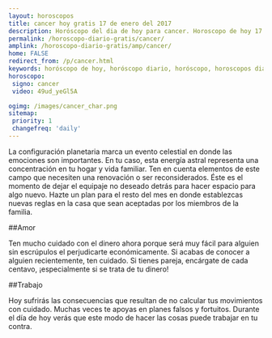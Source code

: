 ```yaml
---
layout: horoscopos
title: cancer hoy gratis 17 de enero del 2017 
description: Horóscopo del dia de hoy para cancer. Horoscopo de hoy 17 de enero del 2017. Las predicciones de amor, trabajo, vida personal gratis.
permalink: /horoscopo-diario-gratis/cancer/
amplink: /horoscopo-diario-gratis/amp/cancer/
home: FALSE
redirect_from: /p/cancer.html
keywords: horóscopo de hoy, horóscopo diario, horóscopo, horoscopos diarios gratis del dia de hoy, horóscopo diario gratis,horóscopo 2017, horóscopo esperanza gracia, horoscopo cancer hoy, horoscop, horóscopos gratis, horoscopo cancer, horoscopo cancer 2017, Tarot, Astrologia, Zodíaco, cancer, horoscopo gratis
horoscopo:
 signo: cancer
 video: 49ud_yeGl5A

ogimg: /images/cancer_char.png
sitemap:
 priority: 1
 changefreq: 'daily'
---
```



La configuración planetaria marca un evento celestial en donde las emociones son importantes. En tu caso, esta energía astral representa una concentración en tu hogar y vida familiar. Ten en cuenta elementos de este campo que necesiten una renovación o ser reconsiderados. Éste es el momento de dejar el equipaje no deseado detrás para hacer espacio para algo nuevo. Hazte un plan para el resto del mes en donde establezcas nuevas reglas en la casa que sean aceptadas por los miembros de la familia.

##Amor

Ten mucho cuidado con el dinero ahora porque será muy fácil para alguien sin escrúpulos el perjudicarte económicamente. Si acabas de conocer a alguien recientemente, ten cuidado. Si tienes pareja, encárgate de cada centavo, ¡especialmente si se trata de tu dinero!

##Trabajo

Hoy sufrirás las consecuencias que resultan de no calcular tus movimientos con cuidado. Muchas veces te apoyas en planes falsos y fortuitos. Durante el día de hoy verás que este modo de hacer las cosas puede trabajar en tu contra.